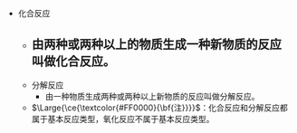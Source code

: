 - 化合反应
	- 由两种或两种以上的物质生成一种新物质的反应叫做化合反应。
		-
	- 分解反应
		- 由一种物质生成两种或两种以上新物质的反应叫做分解反应。
	- $\Large{\ce{\textcolor{#FF0000}{\bf{注}}}}$：化合反应和分解反应都属于基本反应类型，氧化反应不属于基本反应类型。